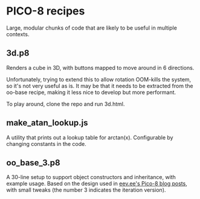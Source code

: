 # PICO-8 recipes

Large, modular chunks of code that are likely to be useful in multiple contexts.

## 3d.p8

Renders a cube in 3D, with buttons mapped to move around in 6 directions.

Unfortunately, trying to extend this to allow rotation OOM-kills the system, so it's not very useful as is. It may be that it needs to be extracted from the oo-base recipe, making it less nice to develop but more performant.

To play around, clone the repo and run 3d.html.

## make_atan_lookup.js

A utility that prints out a lookup table for arctan(x). Configurable by changing constants in the code.

## oo_base_3.p8

A 30-line setup to support object constructors and inheritance, with example usage. Based on the design used in [eev.ee's Pico-8 blog posts](https://eev.ee/blog/2021/01/26/gamedev-from-scratch-1-scaffolding/), with small tweaks (the number 3 indicates the iteration version).
